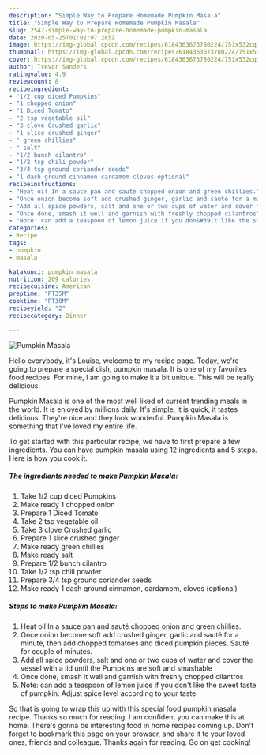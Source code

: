 ```yaml
---
description: "Simple Way to Prepare Homemade Pumpkin Masala"
title: "Simple Way to Prepare Homemade Pumpkin Masala"
slug: 2547-simple-way-to-prepare-homemade-pumpkin-masala
date: 2020-05-25T01:02:07.285Z
image: https://img-global.cpcdn.com/recipes/6184363673780224/751x532cq70/pumpkin-masala-recipe-main-photo.jpg
thumbnail: https://img-global.cpcdn.com/recipes/6184363673780224/751x532cq70/pumpkin-masala-recipe-main-photo.jpg
cover: https://img-global.cpcdn.com/recipes/6184363673780224/751x532cq70/pumpkin-masala-recipe-main-photo.jpg
author: Trevor Sanders
ratingvalue: 4.9
reviewcount: 8
recipeingredient:
- "1/2 cup diced Pumpkins"
- "1 chopped onion"
- "1 Diced Tomato"
- "2 tsp vegetable oil"
- "3 clove Crushed garlic"
- "1 slice crushed ginger"
- " green chillies"
- " salt"
- "1/2 bunch cilantro"
- "1/2 tsp chili powder"
- "3/4 tsp ground coriander seeds"
- "1 dash ground cinnamon cardamom cloves optional"
recipeinstructions:
- "Heat oil In a sauce pan and sauté chopped onion and green chillies."
- "Once onion become soft add crushed ginger, garlic and sauté for a minute, then add chopped tomatoes and diced pumpkin pieces. Sauté for couple of minutes."
- "Add all spice powders, salt and one or two cups of water and cover the vessel with a lid until the Pumpkins are soft and smashable"
- "Once done, smash it well and garnish with freshly chopped cilantros"
- "Note: can add a teaspoon of lemon juice if you don&#39;t like the sweet taste of pumpkin. Adjust spice level according to your taste"
categories:
- Recipe
tags:
- pumpkin
- masala

katakunci: pumpkin masala 
nutrition: 209 calories
recipecuisine: American
preptime: "PT35M"
cooktime: "PT30M"
recipeyield: "2"
recipecategory: Dinner

---
```



![Pumpkin Masala](https://img-global.cpcdn.com/recipes/6184363673780224/751x532cq70/pumpkin-masala-recipe-main-photo.jpg)

Hello everybody, it's Louise, welcome to my recipe page. Today, we're going to prepare a special dish, pumpkin masala. It is one of my favorites food recipes. For mine, I am going to make it a bit unique. This will be really delicious.



Pumpkin Masala is one of the most well liked of current trending meals in the world. It is enjoyed by millions daily. It's simple, it is quick, it tastes delicious. They're nice and they look wonderful. Pumpkin Masala is something that I've loved my entire life.


To get started with this particular recipe, we have to first prepare a few ingredients. You can have pumpkin masala using 12 ingredients and 5 steps. Here is how you cook it.

<!--inarticleads1-->

##### The ingredients needed to make Pumpkin Masala:

1. Take 1/2 cup diced Pumpkins
1. Make ready 1 chopped onion
1. Prepare 1 Diced Tomato
1. Take 2 tsp vegetable oil
1. Take 3 clove Crushed garlic
1. Prepare 1 slice crushed ginger
1. Make ready  green chillies
1. Make ready  salt
1. Prepare 1/2 bunch cilantro
1. Take 1/2 tsp chili powder
1. Prepare 3/4 tsp ground coriander seeds
1. Make ready 1 dash ground cinnamon, cardamom, cloves (optional)




<!--inarticleads2-->

##### Steps to make Pumpkin Masala:

1. Heat oil In a sauce pan and sauté chopped onion and green chillies.
1. Once onion become soft add crushed ginger, garlic and sauté for a minute, then add chopped tomatoes and diced pumpkin pieces. Sauté for couple of minutes.
1. Add all spice powders, salt and one or two cups of water and cover the vessel with a lid until the Pumpkins are soft and smashable
1. Once done, smash it well and garnish with freshly chopped cilantros
1. Note: can add a teaspoon of lemon juice if you don&#39;t like the sweet taste of pumpkin. Adjust spice level according to your taste




So that is going to wrap this up with this special food pumpkin masala recipe. Thanks so much for reading. I am confident you can make this at home. There's gonna be interesting food in home recipes coming up. Don't forget to bookmark this page on your browser, and share it to your loved ones, friends and colleague. Thanks again for reading. Go on get cooking!
